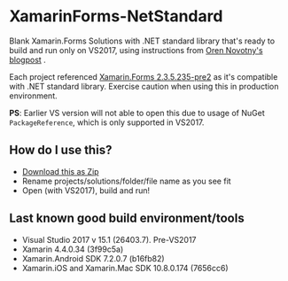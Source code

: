 # XamarinForms-NetStandard
Blank Xamarin.Forms Solutions with .NET standard library that's ready to build and run only on VS2017, using instructions from [Oren Novotny's blogpost](https://oren.codes/2017/04/23/using-xamarin-forms-with-net-standard-vs-2017-edition/) . 

Each project referenced [Xamarin.Forms 2.3.5.235-pre2](https://forums.xamarin.com/discussion/93181/pre-release-xamarin-forms-2-3-5-235-pre2) as it's compatible with .NET standard library. Exercise caution when using this in production environment.

**PS**: Earlier VS version will not able to open this due to usage of NuGet `PackageReference`, which is only supported in VS2017.

## How do I use this?
* [Download this as Zip](https://github.com/xyfoo/XamarinForms-NetStandard-Project/archive/master.zip)
* Rename projects/solutions/folder/file name as you see fit
* Open (with VS2017), build and run!

## Last known good build environment/tools
* Visual Studio 2017 v 15.1 (26403.7). Pre-VS2017 
* Xamarin 4.4.0.34 (3f99c5a)
* Xamarin.Android SDK 7.2.0.7 (b16fb82)
* Xamarin.iOS and Xamarin.Mac SDK 10.8.0.174 (7656cc6)
